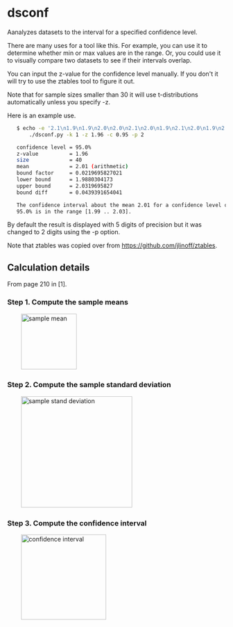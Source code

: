 # dsconf
Aanalyzes datasets to the interval for a specified confidence level.

There are many uses for a tool like this. For example, you can use it
to determine whether min or max values are in the range. Or, you could
use it to visually compare two datasets to see if their intervals
overlap.

You can input the z-value for the confidence level manually. If you don't
it will try to use the ztables tool to figure it out.

Note that for sample sizes smaller than 30 it will use t-distributions
automatically unless you specify -z.

Here is an example use.
```bash
   $ echo -e '2.1\n1.9\n1.9\n2.0\n2.0\n2.1\n2.0\n1.9\n2.1\n2.0\n1.9\n2.0\n2.1\n2.0\n2.0\n2.1\n2.0\n2.0\n2.0\n1.9\n2.1\n2.0\n2.0\n2.0\n2.1\n2.0\n2.1\n1.9\n2.0\n2.1\n2.1\n2.1\n2.0\n1.9\n2.0\n2.0\n1.9\n2.1\n2.0\n2.0' | \
       ./dsconf.py -k 1 -z 1.96 -c 0.95 -p 2

   confidence level = 95.0%
   z-value          = 1.96
   size             = 40
   mean             = 2.01 (arithmetic)
   bound factor     = 0.0219695827021
   lower bound      = 1.9880304173
   upper bound      = 2.0319695827
   bound diff       = 0.0439391654041

   The confidence interval about the mean 2.01 for a confidence level of
   95.0% is in the range [1.99 .. 2.03].
```
By default the result is displayed with 5 digits of precision but it was
changed to 2 digits using the -p option.

Note that ztables was copied over from https://github.com/jlinoff/ztables.

## Calculation details
From page 210 in [1].

### Step 1. Compute the sample means

&nbsp;&nbsp;&nbsp;&nbsp;&nbsp;&nbsp;&nbsp;&nbsp;<img src="https://cloud.githubusercontent.com/assets/2991242/21951651/c22f8e9a-d9be-11e6-83d5-ab59b99dd9a7.png" width="128" alt="sample mean">

### Step 2. Compute the sample standard deviation

&nbsp;&nbsp;&nbsp;&nbsp;&nbsp;&nbsp;&nbsp;&nbsp;<img src="https://cloud.githubusercontent.com/assets/2991242/21951652/d12a5a10-d9be-11e6-9cf9-c19fb561c245.png" width="256" alt="sample stand deviation">

### Step 3. Compute the confidence interval

&nbsp;&nbsp;&nbsp;&nbsp;&nbsp;&nbsp;&nbsp;&nbsp;<img src="https://cloud.githubusercontent.com/assets/2991242/21951666/df247646-d9be-11e6-85bd-e54a05846dc4.png" width="196" alt="confidence interval">

